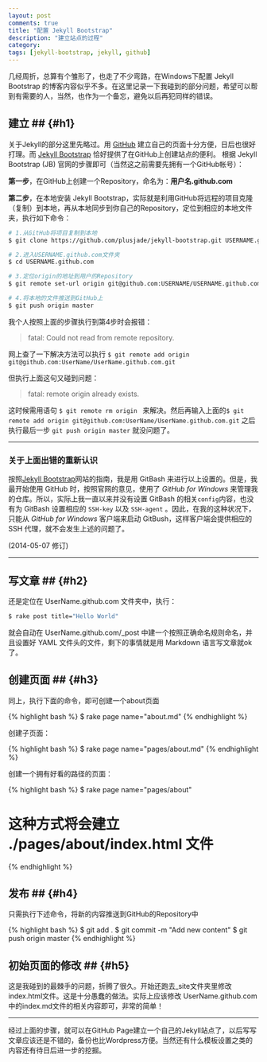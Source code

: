 ```yaml
---
layout: post
comments: true
title: "配置 Jekyll Bootstrap"
description: "建立站点的过程"
category:
tags: [jekyll-bootstrap, jekyll, github]
---
```


几经周折，总算有个雏形了，也走了不少弯路，在Windows下配置 Jekyll Bootstrap 的博客内容似乎不多。在这里记录一下我碰到的部分问题，希望可以帮到有需要的人，当然，也作为一个备忘，避免以后再犯同样的错误。

## 建立 ## {#h1}

关于Jekyll的部分这里先略过。用 [GitHub](https://github.com/) 建立自己的页面十分方便，日后也很好打理。而 [Jekyll Bootstrap](http://jekyllbootstrap.com/) 恰好提供了在GitHub上创建站点的便利。
根据 Jekyll Bootstrap (JB) 官网的步骤即可（当然这之前需要先拥有一个GitHub帐号）：

**第一步**，在GitHub上创建一个Repository，命名为：**用户名.github.com**

**第二步**，在本地安装 Jekyll Bootstrap，实际就是利用GitHub将远程的项目克隆（复制）到本地，再从本地同步到你自己的Repository，定位到相应的本地文件夹，执行如下命令：

```bash
# 1.从GitHub将项目复制到本地
$ git clone https://github.com/plusjade/jekyll-bootstrap.git USERNAME.github.com

# 2.进入USERNAME.github.com文件夹
$ cd USERNAME.github.com

# 3.定位origin的地址到用户的Repository
$ git remote set-url origin git@github.com:USERNAME/USERNAME.github.com.git

# 4.将本地的文件推送到GitHub上
$ git push origin master  
```

我个人按照上面的步骤执行到第4步时会报错：

> fatal: Could not read from remote repository.

网上查了一下解决方法可以执行 `$ git remote add origin git@github.com:UserName/UserName.github.com.git`

但执行上面这句又碰到问题：

> fatal: remote origin already exists.

这时候需用语句 `$ git remote rm origin ` 来解决。然后再输入上面的`$ git remote add origin git@github.com:UserName/UserName.github.com.git` 之后执行最后一步 `git push origin master` 就没问题了。

---

### 关于上面出错的重新认识

按照[Jekyll Bootstrap](http://jekyllbootstrap.com/)网站的指南，我是用 GitBash 来进行以上设置的。但是，我最开始使用 GitHub 时，按照官网的意见，使用了 *GitHub for Windows* 来管理我的仓库。所以，实际上我一直以来并没有设置 GitBash 的相关`config`内容，也没有为 GitBash 设置相应的 `SSH-key` 以及 `SSH-agent` 。因此，在我的这种状况下，只能从 *GitHub for Windows* 客户端来启动 GitBush，这样客户端会提供相应的 SSH 代理，就不会发生上述的问题了。

(2014-05-07 修订)

---

## 写文章 ## {#h2}

还是定位在 UserName.github.com 文件夹中，执行：

```bash
$ rake post title="Hello World"
```

就会自动在 UserName.github.com/\_post 中建一个按照正确命名规则命名，并且设置好 YAML 文件头的文件，剩下的事情就是用 Markdown 语言写文章就ok了。

## 创建页面 ## {#h3}

同上，执行下面的命令，即可创建一个about页面

{% highlight bash %}
$ rake page name="about.md"
{% endhighlight %}

创建子页面：

{% highlight bash %}
$ rake page name="pages/about.md"
{% endhighlight %}

创建一个拥有好看的路径的页面：

{% highlight bash %}
$ rake page name="pages/about"
# 这种方式将会建立 ./pages/about/index.html 文件
{% endhighlight %}

## 发布 ## {#h4}

只需执行下述命令，将新的内容推送到GitHub的Repository中

{% highlight bash %}
$ git add .
$ git commit -m "Add new content"
$ git push origin master
{% endhighlight %}


## 初始页面的修改  ## {#h5}

这是我碰到的最棘手的问题，折腾了很久。开始还跑去_site文件夹里修改index.html文件。这是十分愚蠢的做法。实际上应该修改 UserName.github.com 中的index.md文件的相关内容即可，非常的简单！

---

经过上面的步骤，就可以在GitHub Page建立一个自己的Jekyll站点了，以后写写文章应该还是不错的，备份也比Wordpress方便。当然还有什么模板设置之类的内容还有待日后进一步的挖掘。
